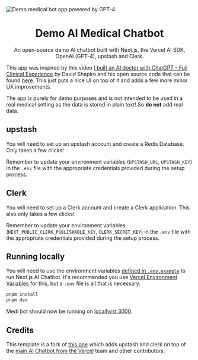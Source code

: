 <img alt="Demo medical bot app powered by GPT-4" src="https://www.medibot.chat/opengraph-image.png">
<h1 align="center">Demo AI Medical Chatbot</h1>

<p align="center">
  An open-source demo AI chatbot built with Next.js, the Vercel AI SDK, OpenAI (GPT-4), upstash and Clerk.
</p>

This app was inspired by this video [I built an AI doctor with ChatGPT - Full Clinical Experience](https://www.youtube.com/watch?v=EAger7jOrsA&t=1s) by David Shapiro and his open source code that can be found [here](https://github.com/daveshap/Medical_Intake). This just puts a nice UI on top of it and adds a few more minor UX improvements.

The app is purely for demo purposes and is not intended to be used in a real medical setting as the data is stored in plain text! So **do not** add real data.

## upstash

You will need to set up an upstash account and create a Redis Database. Only takes a few clicks!

Remember to update your environment variables (`UPSTASH_URL`, `UPSTASH_KEY`) in the `.env` file with the appropriate credentials provided during the setup process.

## Clerk

You will need to set up a Clerk account and create a Clerk application. This also only takes a few clicks!

Remember to update your environment variables (`NEXT_PUBLIC_CLERK_PUBLISHABLE_KEY`, `CLERK_SECRET_KEY`) in the `.env` file with the appropriate credentials provided during the setup process.

## Running locally

You will need to use the environment variables [defined in `.env.example`](.env.example) to run Next.js AI Chatbot. It's recommended you use [Vercel Environment Variables](https://vercel.com/docs/concepts/projects/environment-variables) for this, but a `.env` file is all that is necessary.

```bash
pnpm install
pnpm dev
```

Medi bot should now be running on [localhost:3000](http://localhost:3000/).

## Credits

This template is a fork of [this one](https://github.com/garmeeh/ai-chatbot) which adds upstash and clerk on top of the [main AI Chatbot from the Vercel](https://github.com/vercel-labs/ai-chatbot) team and other contributors.
